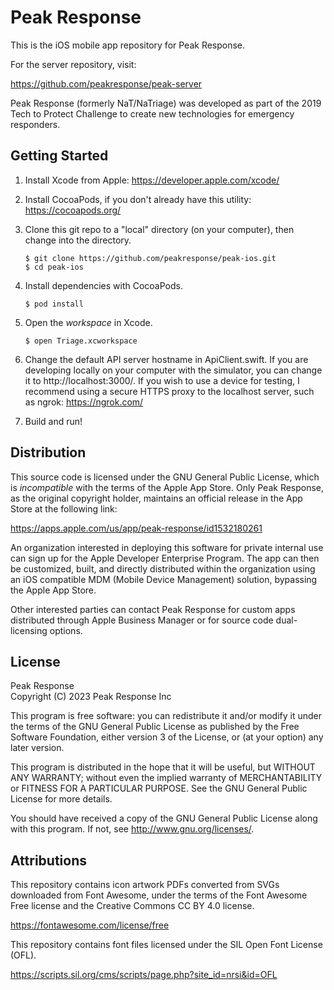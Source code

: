 # Peak Response

This is the iOS mobile app repository for Peak Response.

For the server repository, visit:

https://github.com/peakresponse/peak-server

Peak Response (formerly NaT/NaTriage) was developed as part of the 2019 Tech to Protect Challenge to create new technologies for emergency responders.


## Getting Started

1. Install Xcode from Apple: https://developer.apple.com/xcode/

2. Install CocoaPods, if you don't already have this utility: https://cocoapods.org/

3. Clone this git repo to a "local" directory (on your computer), then change
   into the directory.

   ```
   $ git clone https://github.com/peakresponse/peak-ios.git
   $ cd peak-ios
   ```

4. Install dependencies with CocoaPods.

   ```
   $ pod install
   ```

5. Open the _workspace_ in Xcode.

   ```
   $ open Triage.xcworkspace
   ```

6. Change the default API server hostname in ApiClient.swift. If you are
   developing locally on your computer with the simulator, you can change it
   to http://localhost:3000/. If you wish to use a device for testing,
   I recommend using a secure HTTPS proxy to the localhost server, such as
   ngrok: https://ngrok.com/

7. Build and run!

## Distribution

This source code is licensed under the GNU General Public License, which is
_incompatible_ with the terms of the Apple App Store. Only Peak Response,
as the original copyright holder, maintains an official release in the
App Store at the following link:

https://apps.apple.com/us/app/peak-response/id1532180261

An organization interested in deploying this software for private internal
use can sign up for the Apple Developer Enterprise Program. The app can then
be customized, built, and directly distributed within the organization using
an iOS compatible MDM (Mobile Device Management) solution, bypassing the
Apple App Store.

Other interested parties can contact Peak Response for custom apps distributed
through Apple Business Manager or for source code dual-licensing options.

## License

Peak Response  
Copyright (C) 2023 Peak Response Inc

This program is free software: you can redistribute it and/or modify
it under the terms of the GNU General Public License as published by
the Free Software Foundation, either version 3 of the License, or
(at your option) any later version.

This program is distributed in the hope that it will be useful,
but WITHOUT ANY WARRANTY; without even the implied warranty of
MERCHANTABILITY or FITNESS FOR A PARTICULAR PURPOSE.  See the
GNU General Public License for more details.

You should have received a copy of the GNU General Public License
along with this program.  If not, see <http://www.gnu.org/licenses/>.

## Attributions

This repository contains icon artwork PDFs converted from SVGs downloaded from
Font Awesome, under the terms of the Font Awesome Free license and the
Creative Commons CC BY 4.0 license.

https://fontawesome.com/license/free

This repository contains font files licensed under the SIL Open Font License (OFL).

https://scripts.sil.org/cms/scripts/page.php?site_id=nrsi&id=OFL
